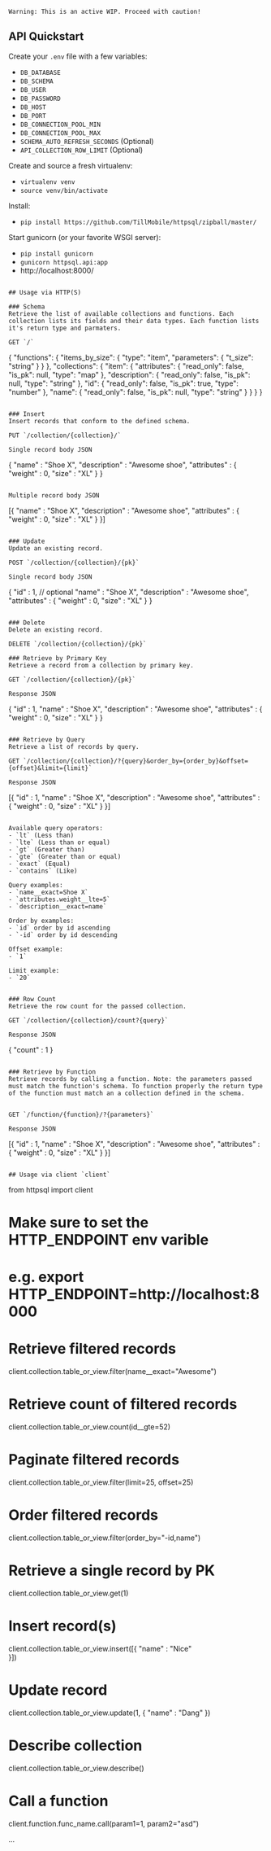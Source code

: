```
Warning: This is an active WIP. Proceed with caution!
```

## API Quickstart

Create your `.env` file with a few variables:
- `DB_DATABASE`
- `DB_SCHEMA`
- `DB_USER`
- `DB_PASSWORD`
- `DB_HOST`
- `DB_PORT`
- `DB_CONNECTION_POOL_MIN`
- `DB_CONNECTION_POOL_MAX`
- `SCHEMA_AUTO_REFRESH_SECONDS` (Optional)
- `API_COLLECTION_ROW_LIMIT` (Optional)

Create and source a fresh virtualenv:
- `virtualenv venv`
- `source venv/bin/activate`

Install:
- `pip install https://github.com/TillMobile/httpsql/zipball/master/`

Start gunicorn (or your favorite WSGI server):
- `pip install gunicorn`
- `gunicorn httpsql.api:app`
- http://localhost:8000/

```

## Usage via HTTP(S)

### Schema
Retrieve the list of available collections and functions. Each collection lists its fields and their data types. Each function lists it's return type and parmaters.

GET `/`

```
{
  "functions": {
    "items_by_size": {
      "type": "item", 
      "parameters": {
        "t_size": "string"
      }
    }
  }, 
  "collections": {
    "item": {
      "attributes": {
        "read_only": false, 
        "is_pk": null, 
        "type": "map"
      }, 
      "description": {
        "read_only": false, 
        "is_pk": null, 
        "type": "string"
      }, 
      "id": {
        "read_only": false, 
        "is_pk": true, 
        "type": "number"
      }, 
      "name": {
        "read_only": false, 
        "is_pk": null, 
        "type": "string"
      }
    }
  }
}
```

### Insert
Insert records that conform to the defined schema.

PUT `/collection/{collection}/`

Single record body JSON
```
{
  "name" : "Shoe X",
  "description" : "Awesome shoe",
  "attributes" : {
    "weight" : 0,
    "size" : "XL"
  }
}
```

Multiple record body JSON
```
[{
  "name" : "Shoe X",
  "description" : "Awesome shoe",
  "attributes" : {
    "weight" : 0,
    "size" : "XL"
  }
}]
```

### Update
Update an existing record.

POST `/collection/{collection}/{pk}`

Single record body JSON
```
{
  "id" : 1, // optional
  "name" : "Shoe X",
  "description" : "Awesome shoe",
  "attributes" : {
    "weight" : 0,
    "size" : "XL"
  }
}
```

### Delete
Delete an existing record.

DELETE `/collection/{collection}/{pk}`

### Retrieve by Primary Key
Retrieve a record from a collection by primary key.

GET `/collection/{collection}/{pk}`

Response JSON
```
{
  "id" : 1,
  "name" : "Shoe X",
  "description" : "Awesome shoe",
  "attributes" : {
    "weight" : 0,
    "size" : "XL"
  }
}

```

### Retrieve by Query
Retrieve a list of records by query.

GET `/collection/{collection}/?{query}&order_by={order_by}&offset={offset}&limit={limit}`

Response JSON
```
[{
  "id" : 1,
  "name" : "Shoe X",
  "description" : "Awesome shoe",
  "attributes" : {
    "weight" : 0,
    "size" : "XL"
  }
}]
```

Available query operators:
- `lt` (Less than)
- `lte` (Less than or equal)
- `gt` (Greater than)
- `gte` (Greater than or equal)
- `exact` (Equal)
- `contains` (Like)

Query examples:
- `name__exact=Shoe X`
- `attributes.weight__lte=5`
- `description__exact=name`

Order by examples:
- `id` order by id ascending
- `-id` order by id descending

Offset example:
- `1`

Limit example:
- `20`


### Row Count 
Retrieve the row count for the passed collection.

GET `/collection/{collection}/count?{query}`

Response JSON
```
{
  "count" : 1
}
```

### Retrieve by Function
Retrieve records by calling a function. Note: the parameters passed must match the function's schema. To function properly the return type of the function must match an a collection defined in the schema.  


GET `/function/{function}/?{parameters}`

Response JSON
```
[{
  "id" : 1,
  "name" : "Shoe X",
  "description" : "Awesome shoe",
  "attributes" : {
    "weight" : 0,
    "size" : "XL"
  }
}]
```

## Usage via client `client`

```
from httpsql import client

# Make sure to set the HTTP_ENDPOINT env varible
# e.g. export HTTP_ENDPOINT=http://localhost:8000

# Retrieve filtered records
client.collection.table_or_view.filter(name__exact="Awesome")

# Retrieve count of filtered records
client.collection.table_or_view.count(id__gte=52)

# Paginate filtered records
client.collection.table_or_view.filter(limit=25, offset=25)

# Order filtered records
client.collection.table_or_view.filter(order_by="-id,name")

# Retrieve a single record by PK
client.collection.table_or_view.get(1)

# Insert record(s)
client.collection.table_or_view.insert([{
  "name" : "Nice"	
}])

# Update record
client.collection.table_or_view.update(1, {
	"name" : "Dang"
})

# Describe collection
client.collection.table_or_view.describe()

# Call a function
client.function.func_name.call(param1=1, param2="asd")

...

```


